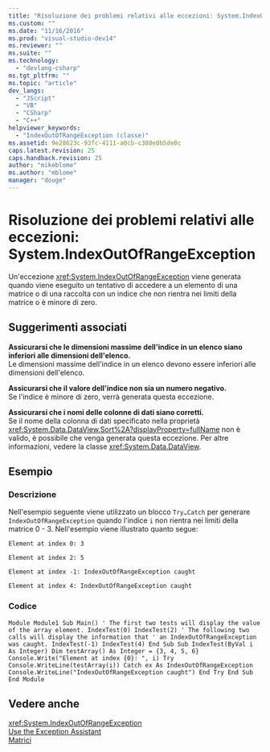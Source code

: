 ```yaml
---
title: "Risoluzione dei problemi relativi alle eccezioni: System.IndexOutOfRangeException | Microsoft Docs"
ms.custom: ""
ms.date: "11/16/2016"
ms.prod: "visual-studio-dev14"
ms.reviewer: ""
ms.suite: ""
ms.technology: 
  - "devlang-csharp"
ms.tgt_pltfrm: ""
ms.topic: "article"
dev_langs: 
  - "JScript"
  - "VB"
  - "CSharp"
  - "C++"
helpviewer_keywords: 
  - "IndexOutOfRangeException (classe)"
ms.assetid: 9e28623c-93fc-4111-a0cb-c380e0b5de0c
caps.latest.revision: 25
caps.handback.revision: 25
author: "mikeblome"
ms.author: "mblome"
manager: "douge"
---
```

# Risoluzione dei problemi relativi alle eccezioni: System.IndexOutOfRangeException
Un'eccezione <xref:System.IndexOutOfRangeException> viene generata quando viene eseguito un tentativo di accedere a un elemento di una matrice o di una raccolta con un indice che non rientra nei limiti della matrice o è minore di zero.  
  
## Suggerimenti associati  
 **Assicurarsi che le dimensioni massime dell'indice in un elenco siano inferiori alle dimensioni dell'elenco.**  
 Le dimensioni massime dell'indice in un elenco devono essere inferiori alle dimensioni dell'elenco.  
  
 **Assicurarsi che il valore dell'indice non sia un numero negativo.**  
 Se l'indice è minore di zero, verrà generata questa eccezione.  
  
 **Assicurarsi che i nomi delle colonne di dati siano corretti.**  
 Se il nome della colonna di dati specificato nella proprietà <xref:System.Data.DataView.Sort%2A?displayProperty=fullName> non è valido, è possibile che venga generata questa eccezione. Per altre informazioni, vedere la classe <xref:System.Data.DataView>.  
  
## Esempio  
  
### Descrizione  
 Nell'esempio seguente viene utilizzato un blocco `Try…Catch` per generare `IndexOutOfRangeException` quando l'indice `i` non rientra nei limiti della matrice 0 \- 3. Nell'esempio viene illustrato quanto segue:  
  
 `Element at index 0: 3`  
  
 `Element at index 2: 5`  
  
 `Element at index -1: IndexOutOfRangeException caught`  
  
 `Element at index 4: IndexOutOfRangeException caught`  
  
### Codice  
  
```vb#  
Module Module1 Sub Main() ' The first two tests will display the value of the array element. IndexTest(0) IndexTest(2) ' The following two calls will display the information that ' an IndexOutOfRangeException was caught. IndexTest(-1) IndexTest(4) End Sub Sub IndexTest(ByVal i As Integer) Dim testArray() As Integer = {3, 4, 5, 6} Console.Write("Element at index {0}: ", i) Try Console.WriteLine(testArray(i)) Catch ex As IndexOutOfRangeException Console.WriteLine("IndexOutOfRangeException caught") End Try End Sub End Module  
```  
  
## Vedere anche  
 <xref:System.IndexOutOfRangeException>   
 [Use the Exception Assistant](../Topic/How%20to:%20Use%20the%20Exception%20Assistant.md)   
 [Matrici](/dotnet/visual-basic/programming-guide/language-features/arrays/index)